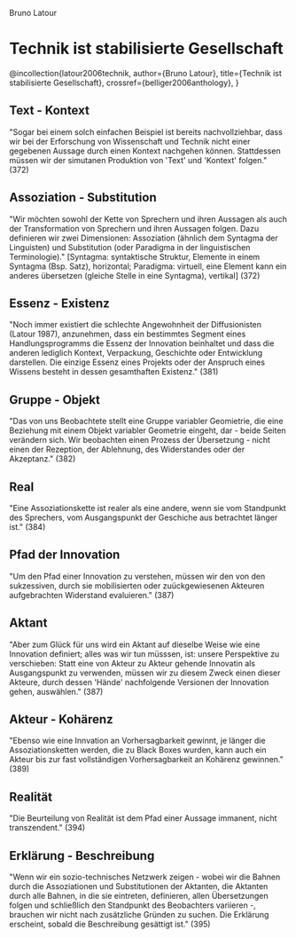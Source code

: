 Bruno Latour

# Technik ist stabilisierte Gesellschaft

@incollection{latour2006technik,
 author={Bruno Latour}, 
 title={Technik ist stabilisierte Gesellschaft}, 
 crossref={belliger2006anthology},
}

## Text - Kontext
"Sogar bei einem solch einfachen Beispiel ist bereits nachvollziehbar, dass wir bei der Erforschung von Wissenschaft und Technik nicht einer gegebenen Aussage durch einen Kontext nachgehen können. Stattdessen müssen wir der simutanen Produktion von 'Text' und 'Kontext' folgen." (372)

## Assoziation - Substitution
"Wir möchten sowohl der Kette von Sprechern und ihren Aussagen als auch der Transformation von Sprechern und ihren Aussagen folgen. Dazu definieren wir zwei Dimensionen: Assoziation (ähnlich dem Syntagma der Linguisten) und Substitution (oder Paradigma in der linguistischen Terminologie)." [Syntagma: syntaktische Struktur, Elemente in einem Syntagma (Bsp. Satz), horizontal; Paradigma: virtuell, eine Element kann ein anderes übersetzen (gleiche Stelle in eine Syntagma), vertikal] (372)

## Essenz - Existenz
"Noch immer existiert die schlechte Angewohnheit der Diffusionisten (Latour 1987), anzunehmen, dass ein bestimmtes Segment eines Handlungsprogramms die Essenz der Innovation beinhaltet und dass die anderen lediglich Kontext, Verpackung, Geschichte oder Entwicklung darstellen. Die einzige Essenz eines Projekts oder der Anspruch eines Wissens besteht in dessen gesamthaften Existenz." (381)

## Gruppe - Objekt
"Das von uns Beobachtete stellt eine Gruppe variabler Geomietrie, die eine Beziehung mit einem Objekt variabler Geometrie eingeht, dar - beide Seiten verändern sich. Wir beobachten einen Prozess der Übersetzung - nicht einen der Rezeption, der Ablehnung, des Widerstandes oder der Akzeptanz." (382)

## Real
"Eine Assoziationskette ist realer als eine andere, wenn sie vom Standpunkt des Sprechers, vom Ausgangspunkt der Geschiche aus betrachtet länger ist." (384)

## Pfad der Innovation
"Um den Pfad einer Innovation zu verstehen, müssen wir den von den sukzessiven, durch sie mobilisierten oder zuückgewiesenen Akteuren aufgebrachten Widerstand evaluieren." (387)

## Aktant
"Aber zum Glück für uns wird ein Aktant auf dieselbe Weise wie eine Innovation definiert; alles was wir tun müsssen, ist: unsere Perspektive zu verschieben: Statt eine von Akteur zu Akteur gehende Innovatin als Ausgangspunkt zu verwenden, müssen wir zu diesem Zweck einen dieser Akteure, durch dessen 'Hände' nachfolgende Versionen der Innovation gehen, auswählen." (387)

## Akteur - Kohärenz
"Ebenso wie eine Innvation an Vorhersagbarkeit gewinnt, je länger die Assoziationsketten werden, die zu Black Boxes wurden, kann auch ein Akteur bis zur fast vollständigen Vorhersagbarkeit an Kohärenz gewinnen." (389)

## Realität
"Die Beurteilung von Realität ist dem Pfad einer Aussage immanent, nicht transzendent." (394)

## Erklärung - Beschreibung
"Wenn wir ein sozio-technisches Netzwerk zeigen - wobei wir die Bahnen durch die Assoziationen und Substitutionen der Aktanten, die Aktanten durch alle Bahnen, in die sie eintreten, definieren, allen Übersetzungen folgen und schließlich den Standpunkt des Beobachters variieren -, brauchen wir nicht nach zusätzliche Gründen zu suchen. Die Erklärung erscheint, sobald die Beschreibung gesättigt ist." (395)
